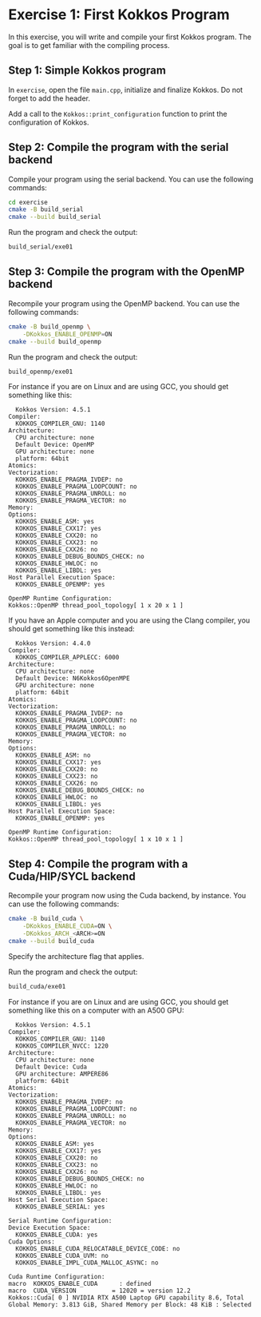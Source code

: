 # Exercise 1: First Kokkos Program

In this exercise, you will write and compile your first Kokkos program.
The goal is to get familiar with the compiling process.

## Step 1: Simple Kokkos program

In `exercise`, open the file `main.cpp`, initialize and finalize Kokkos.
Do not forget to add the header.

Add a call to the `Kokkos::print_configuration` function to print the configuration of Kokkos.

## Step 2: Compile the program with the serial backend

Compile your program using the serial backend.
You can use the following commands:

```sh
cd exercise
cmake -B build_serial
cmake --build build_serial
```

Run the program and check the output:

```sh
build_serial/exe01
```

## Step 3: Compile the program with the OpenMP backend

Recompile your program using the OpenMP backend.
You can use the following commands:

```sh
cmake -B build_openmp \
    -DKokkos_ENABLE_OPENMP=ON
cmake --build build_openmp
```

Run the program and check the output:

```sh
build_openmp/exe01
```

For instance if you are on Linux and are using GCC, you should get something like this:

```log
  Kokkos Version: 4.5.1
Compiler:
  KOKKOS_COMPILER_GNU: 1140
Architecture:
  CPU architecture: none
  Default Device: OpenMP
  GPU architecture: none
  platform: 64bit
Atomics:
Vectorization:
  KOKKOS_ENABLE_PRAGMA_IVDEP: no
  KOKKOS_ENABLE_PRAGMA_LOOPCOUNT: no
  KOKKOS_ENABLE_PRAGMA_UNROLL: no
  KOKKOS_ENABLE_PRAGMA_VECTOR: no
Memory:
Options:
  KOKKOS_ENABLE_ASM: yes
  KOKKOS_ENABLE_CXX17: yes
  KOKKOS_ENABLE_CXX20: no
  KOKKOS_ENABLE_CXX23: no
  KOKKOS_ENABLE_CXX26: no
  KOKKOS_ENABLE_DEBUG_BOUNDS_CHECK: no
  KOKKOS_ENABLE_HWLOC: no
  KOKKOS_ENABLE_LIBDL: yes
Host Parallel Execution Space:
  KOKKOS_ENABLE_OPENMP: yes

OpenMP Runtime Configuration:
Kokkos::OpenMP thread_pool_topology[ 1 x 20 x 1 ]
```

If you have an Apple computer and you are using the Clang compiler, you should get something like this instead:

```log
  Kokkos Version: 4.4.0
Compiler:
  KOKKOS_COMPILER_APPLECC: 6000
Architecture:
  CPU architecture: none
  Default Device: N6Kokkos6OpenMPE
  GPU architecture: none
  platform: 64bit
Atomics:
Vectorization:
  KOKKOS_ENABLE_PRAGMA_IVDEP: no
  KOKKOS_ENABLE_PRAGMA_LOOPCOUNT: no
  KOKKOS_ENABLE_PRAGMA_UNROLL: no
  KOKKOS_ENABLE_PRAGMA_VECTOR: no
Memory:
Options:
  KOKKOS_ENABLE_ASM: no
  KOKKOS_ENABLE_CXX17: yes
  KOKKOS_ENABLE_CXX20: no
  KOKKOS_ENABLE_CXX23: no
  KOKKOS_ENABLE_CXX26: no
  KOKKOS_ENABLE_DEBUG_BOUNDS_CHECK: no
  KOKKOS_ENABLE_HWLOC: no
  KOKKOS_ENABLE_LIBDL: yes
Host Parallel Execution Space:
  KOKKOS_ENABLE_OPENMP: yes

OpenMP Runtime Configuration:
Kokkos::OpenMP thread_pool_topology[ 1 x 10 x 1 ]
```

## Step 4: Compile the program with a Cuda/HIP/SYCL backend

Recompile your program now using the Cuda backend, by instance.
You can use the following commands:

```bash
cmake -B build_cuda \
    -DKokkos_ENABLE_CUDA=ON \
    -DKokkos_ARCH_<ARCH>=ON
cmake --build build_cuda
```

Specify the architecture flag that applies.

Run the program and check the output:

```sh
build_cuda/exe01
```

For instance if you are on Linux and are using GCC, you should get something like this on a computer with an A500 GPU:

```log
  Kokkos Version: 4.5.1
Compiler:
  KOKKOS_COMPILER_GNU: 1140
  KOKKOS_COMPILER_NVCC: 1220
Architecture:
  CPU architecture: none
  Default Device: Cuda
  GPU architecture: AMPERE86
  platform: 64bit
Atomics:
Vectorization:
  KOKKOS_ENABLE_PRAGMA_IVDEP: no
  KOKKOS_ENABLE_PRAGMA_LOOPCOUNT: no
  KOKKOS_ENABLE_PRAGMA_UNROLL: no
  KOKKOS_ENABLE_PRAGMA_VECTOR: no
Memory:
Options:
  KOKKOS_ENABLE_ASM: yes
  KOKKOS_ENABLE_CXX17: yes
  KOKKOS_ENABLE_CXX20: no
  KOKKOS_ENABLE_CXX23: no
  KOKKOS_ENABLE_CXX26: no
  KOKKOS_ENABLE_DEBUG_BOUNDS_CHECK: no
  KOKKOS_ENABLE_HWLOC: no
  KOKKOS_ENABLE_LIBDL: yes
Host Serial Execution Space:
  KOKKOS_ENABLE_SERIAL: yes

Serial Runtime Configuration:
Device Execution Space:
  KOKKOS_ENABLE_CUDA: yes
Cuda Options:
  KOKKOS_ENABLE_CUDA_RELOCATABLE_DEVICE_CODE: no
  KOKKOS_ENABLE_CUDA_UVM: no
  KOKKOS_ENABLE_IMPL_CUDA_MALLOC_ASYNC: no

Cuda Runtime Configuration:
macro  KOKKOS_ENABLE_CUDA      : defined
macro  CUDA_VERSION          = 12020 = version 12.2
Kokkos::Cuda[ 0 ] NVIDIA RTX A500 Laptop GPU capability 8.6, Total Global Memory: 3.813 GiB, Shared Memory per Block: 48 KiB : Selected
```
